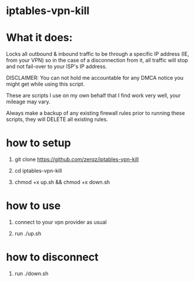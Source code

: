 # iptables-vpn-kill

# What it does:
  Locks all outbound & inbound traffic to be through a specific IP address (IE, from your VPN) so in the case of a disconnection from it, all traffic will stop and not fail-over to your ISP's IP address. 


DISCLAIMER:
You can not hold me accountable for any DMCA notice you might get while using this script. 

These are scripts I use on my own behalf that I find work very well, your mileage may vary.

Always make a backup of any existing firewall rules prior to running these scripts, they will DELETE all existing rules.


# how to setup
1) git clone https://github.com/zerqz/iptables-vpn-kill

2) cd iptables-vpn-kill

3) chmod +x up.sh && chmod +x down.sh

# how to use
1) connect to your vpn provider as usual

2) run ./up.sh

# how to disconnect
1) run ./down.sh
